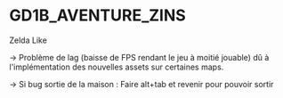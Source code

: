 # GD1B_AVENTURE_ZINS
Zelda Like 

→ Problème de lag (baisse de FPS rendant le jeu à moitié jouable) dû à l'implémentation des nouvelles assets sur certaines maps.


→ Si bug sortie de la maison : Faire alt+tab et revenir pour pouvoir sortir

